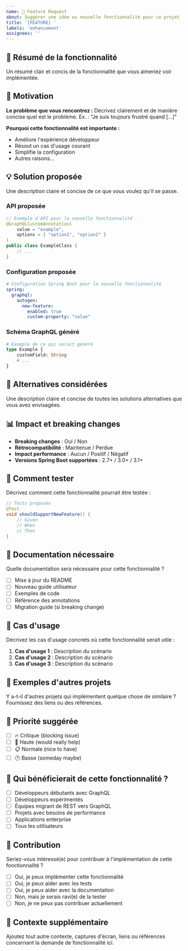 ```yaml
---
name: 🚀 Feature Request
about: Suggérer une idée ou nouvelle fonctionnalité pour ce projet
title: '[FEATURE] '
labels: 'enhancement'
assignees: ''
---
```


## 🚀 Résumé de la fonctionnalité

Un résumé clair et concis de la fonctionnalité que vous aimeriez voir implémentée.

## 🎯 Motivation

**Le problème que vous rencontrez :**
Décrivez clairement et de manière concise quel est le problème. Ex. : "Je suis toujours frustré quand [...]"

**Pourquoi cette fonctionnalité est importante :**
- Améliore l'expérience développeur
- Résout un cas d'usage courant
- Simplifie la configuration
- Autres raisons...

## 💡 Solution proposée

Une description claire et concise de ce que vous voulez qu'il se passe.

### API proposée

```java
// Exemple d'API pour la nouvelle fonctionnalité
@GraphQLCustomAnnotation(
    value = "example",
    options = { "option1", "option2" }
)
public class ExampleClass {
    // ...
}
```

### Configuration proposée

```yaml
# Configuration Spring Boot pour la nouvelle fonctionnalité
spring:
  graphql:
    autogen:
      new-feature:
        enabled: true
        custom-property: "value"
```

### Schéma GraphQL généré

```graphql
# Exemple de ce qui serait généré
type Example {
    customField: String
    # ...
}
```

## 🔄 Alternatives considérées

Une description claire et concise de toutes les solutions alternatives que vous avez envisagées.

## 📊 Impact et breaking changes

- **Breaking changes** : Oui / Non
- **Rétrocompatibilité** : Maintenue / Perdue
- **Impact performance** : Aucun / Positif / Négatif
- **Versions Spring Boot supportées** : 2.7+ / 3.0+ / 3.1+

## 🧪 Comment tester

Décrivez comment cette fonctionnalité pourrait être testée :

```java
// Tests proposés
@Test
void shouldSupportNewFeature() {
    // Given
    // When
    // Then
}
```

## 📖 Documentation nécessaire

Quelle documentation sera nécessaire pour cette fonctionnalité ?

- [ ] Mise à jour du README
- [ ] Nouveau guide utilisateur
- [ ] Exemples de code
- [ ] Référence des annotations
- [ ] Migration guide (si breaking change)

## 🎯 Cas d'usage

Décrivez les cas d'usage concrets où cette fonctionnalité serait utile :

1. **Cas d'usage 1** : Description du scénario
2. **Cas d'usage 2** : Description du scénario
3. **Cas d'usage 3** : Description du scénario

## 🌟 Exemples d'autres projets

Y a-t-il d'autres projets qui implémentent quelque chose de similaire ? Fournissez des liens ou des références.

## 📅 Priorité suggérée

- [ ] 🔥 Critique (blocking issue)
- [ ] 🚨 Haute (would really help)
- [ ] 📋 Normale (nice to have)
- [ ] 🕐 Basse (someday maybe)

## 👥 Qui bénéficierait de cette fonctionnalité ?

- [ ] Développeurs débutants avec GraphQL
- [ ] Développeurs expérimentés
- [ ] Équipes migrant de REST vers GraphQL
- [ ] Projets avec besoins de performance
- [ ] Applications enterprise
- [ ] Tous les utilisateurs

## 🤝 Contribution

Seriez-vous intéressé(e) pour contribuer à l'implémentation de cette fonctionnalité ?

- [ ] Oui, je peux implémenter cette fonctionnalité
- [ ] Oui, je peux aider avec les tests
- [ ] Oui, je peux aider avec la documentation
- [ ] Non, mais je serais ravi(e) de la tester
- [ ] Non, je ne peux pas contribuer actuellement

## 🔗 Contexte supplémentaire

Ajoutez tout autre contexte, captures d'écran, liens ou références concernant la demande de fonctionnalité ici.
